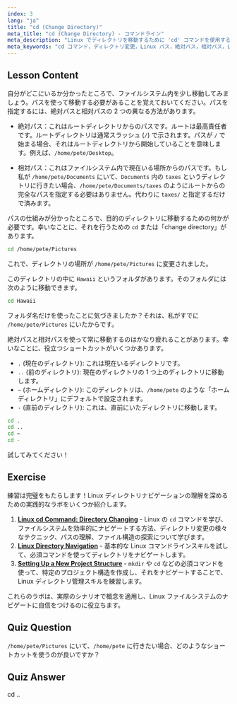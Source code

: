 ```yaml
---
index: 3
lang: "ja"
title: "cd (Change Directory)"
meta_title: "cd (Change Directory) - コマンドライン"
meta_description: "Linux でディレクトリを移動するために 'cd' コマンドを使用する方法を学びます。絶対パス、相対パス、および便利なショートカットを理解します。Linux の学習を始めましょう！"
meta_keywords: "cd コマンド，ディレクトリ変更，Linux パス，絶対パス，相対パス，Linux チュートリアル，初心者 Linux, Linux ナビゲーション"
---
```


## Lesson Content

自分がどこにいるか分かったところで、ファイルシステム内を少し移動してみましょう。パスを使って移動する必要があることを覚えておいてください。パスを指定するには、絶対パスと相対パスの 2 つの異なる方法があります。

- 絶対パス：これはルートディレクトリからのパスです。ルートは最高責任者です。ルートディレクトリは通常スラッシュ (`/`) で示されます。パスが `/` で始まる場合、それはルートディレクトリから開始していることを意味します。例えば、`/home/pete/Desktop`。

- 相対パス：これはファイルシステム内で現在いる場所からのパスです。もし私が `/home/pete/Documents` にいて、`Documents` 内の `taxes` というディレクトリに行きたい場合、`/home/pete/Documents/taxes` のようにルートからの完全なパスを指定する必要はありません。代わりに `taxes/` と指定するだけで済みます。

パスの仕組みが分かったところで、目的のディレクトリに移動するための何かが必要です。幸いなことに、それを行うための `cd` または「change directory」があります。

```bash
cd /home/pete/Pictures
```

これで、ディレクトリの場所が `/home/pete/Pictures` に変更されました。

このディレクトリの中に `Hawaii` というフォルダがあります。そのフォルダには次のように移動できます。

```bash
cd Hawaii
```

フォルダ名だけを使ったことに気づきましたか？それは、私がすでに `/home/pete/Pictures` にいたからです。

絶対パスと相対パスを使って常に移動するのはかなり疲れることがあります。幸いなことに、役立つショートカットがいくつかあります。

- `.` (現在のディレクトリ): これは現在いるディレクトリです。
- `..` (前のディレクトリ): 現在のディレクトリの 1 つ上のディレクトリに移動します。
- `~` (ホームディレクトリ): このディレクトリは、`/home/pete` のような「ホームディレクトリ」にデフォルトで設定されます。
- `-` (直前のディレクトリ): これは、直前にいたディレクトリに移動します。

```bash
cd .
cd ..
cd ~
cd -
```

試してみてください！

## Exercise

練習は完璧をもたらします！Linux ディレクトリナビゲーションの理解を深めるための実践的なラボをいくつか紹介します。

1.  **[Linux cd Command: Directory Changing](https://labex.io/ja/labs/linux-linux-cd-command-directory-changing-209733)** - Linux の `cd` コマンドを学び、ファイルシステムを効率的にナビゲートする方法、ディレクトリ変更の様々なテクニック、パスの理解、ファイル構造の探索について学びます。
2.  **[Linux Directory Navigation](https://labex.io/ja/labs/linux-directory-navigation-387844)** - 基本的な Linux コマンドラインスキルを試して、必須コマンドを使ってディレクトリをナビゲートします。
3.  **[Setting Up a New Project Structure](https://labex.io/ja/labs/linux-setting-up-a-new-project-structure-387859)** - `mkdir` や `cd` などの必須コマンドを使って、特定のプロジェクト構造を作成し、それをナビゲートすることで、Linux ディレクトリ管理スキルを練習します。

これらのラボは、実際のシナリオで概念を適用し、Linux ファイルシステムのナビゲートに自信をつけるのに役立ちます。

## Quiz Question

`/home/pete/Pictures` にいて、`/home/pete` に行きたい場合、どのようなショートカットを使うのが良いですか？

## Quiz Answer

cd ..
